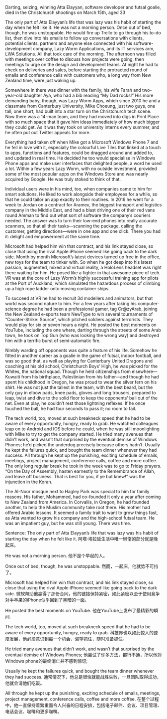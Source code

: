 Darting, seizing, winning
Atta Elayyan, software developer and futsal goalie, died in the Christchurch shootings on March 15th, aged 33

The only part of Atta Elayyan’s life that was lazy was his habit of starting the day when he felt like it. He was not a morning person. Once out of bed, though, he was unstoppable. He would fire up Trello to go through his to-do list, then dive into his emails to follow up conversations with clients, potential clients, partners and anyone else connected with his software-development company, Lazy Worm Applications, and its IT services arm, LWA Solutions. All that took care of the morning. The afternoon was filled with meetings over coffee to discuss how projects were going, then meetings to urge on the design and development teams. At night he had to check on deliveries and sales, before starting the protracted round of emails and conference calls with customers who, a long way from New Zealand time, were just waking up.

Somewhere in there was dinner with the family, his wife Farah and two-year-old daughter Aya, who had a bib reading “My Dad rocks!” His more demanding baby, though, was Lazy Worm Apps, which since 2010 he and a classmate from Canterbury University, Mike Choeung, just two guys, one tall, one short, had built into a star turn on the Christchurch tech scene. Now there was a 14-man team, and they had moved into digs in Print Place with so much space that it gave him ideas immediately of how much bigger they could get. As it was they took on university interns every summer, and he often put out Twitter appeals for more.

Everything had taken off when Mike got a Microsoft Windows Phone 7 and he fell in love with it, especially the colourful Live Tiles that linked at a touch to apps, functions and features, could be dragged around and added to, and updated in real time. He decided he too would specialise in Windows Phone apps and make user interfaces that delighted people, a word he used a lot. Within a few years Lazy Worm, with no outside investment, provided some of the most popular apps on the Windows Store and was nearly acquired by Google. He was truly stoked to think of that.

Individual users were in his mind, too, when companies came to him for smart solutions. He liked to work alongside their employees for a while, so that he could tailor an app exactly to their routines. In 2016 he went for a week to Jordan on a contract for Aramex, the biggest transport and logistics company in the Middle East, and had a blast driving one of their red vans round Amman to find out what sort of software the company’s couriers needed. The answer was to turn their low-end phones into really accurate scanners, so that all their tasks—scanning the package, calling the customer, getting directions—were in one app and one click. There you had it: delight and empowerment at the same time.

Microsoft had helped him win that contract, and his link stayed close, so close that using the rival Apple iPhone seemed like going back to the dark side. Month by month Microsoft’s latest devices turned up free in the office, new toys for the team to tinker with. So when he got deep into his latest passion, augmented, mixed and virtual reality, a HoloLens headset was right there waiting for him. He posed like a fighter in that awesome piece of tech. VR was at the core of Lazy Worm’s highly successful training app for pilots at the Port of Auckland, which simulated the hazardous process of climbing up a high rope ladder onto moving container ships.

To succeed at VR he had to recruit 3d modellers and animators, but that world was second nature to him. For a few years after taking his computer-science degree he had been a professional gamer, tag Cr@zyArab, joining the New Zealand e-sports team NewType to win several tournaments of “Counter-Strike: Source”, which pitched soldiers against terrorists. They would play for six or seven hours a night. He posted the best moments on YouTube, including the one where, darting through the streets of some Arab town, he took on Top Gun (who was looking the wrong way) and destroyed him with a terrific burst of semi-automatic fire.

Nimbly warding off opponents was quite a feature of his life. Somehow he fitted in another career as a goalie in the game of futsal, indoor football, and was so good that, as well as playing for Canterbury United Dragons and coaching at his old school, Christchurch Boys’ High, he was picked for the Whites, the national squad. Though he held citizenships from elsewhere—Kuwaiti from his birthplace, Palestinian from his father—and though he had spent his childhood in Oregon, he was proud to wear the silver fern on his shirt. He was not just the tallest in the team, with the best beard, but the only guy in elbow pads, knee pads, gloves and long trousers, prepared to leap, twist and dive to the solid floor to keep the opponents’ ball out of the net. Even at play, he couldn’t rest those lightning reflexes. If he once touched the ball, he had four seconds to pass it; no room to fail.

The tech world, too, moved at such breakneck speed that he had to be aware of every opportunity, hungry, ready to grab. He watched colleagues leap on to Android and IOS before he could, when he was still moonlighting with Mike to try to get the company started. He tried many avenues that didn’t work, and wasn’t that surprised by the eventual demise of Windows Phones; he’d picked the underdog precisely because others hadn’t. Usually he kept the failures quick, and bought the team dinner whenever they had success. All through he kept up the punishing, exciting schedule of emails, meetings, project management, conference calls, coffee and more coffee. The only long regular break he took in the week was to go to Friday prayers. “On the Day of Assembly, hasten earnestly to the Remembrance of Allah, and leave off business. That is best for you, if ye but knew!” was the injunction in the Koran.

The Al-Noor mosque next to Hagley Park was special to him for family reasons. His father, Mohammed, had co-founded it only a year after coming to New Zealand from America. In Corvallis, in Oregon, he had founded another, to help the Muslim community take root there. His mother had offered Arabic lessons. It seemed a family trait to want to grow things fast, as Atta wanted to grow his company and the high-school futsal team. He was an impatient guy, but he was still young. There was time.

Sentence:
The only part of Atta Elayyan’s life that was lazy was his habit of starting the day when he felt like it.
阿塔·埃拉延生活中唯一懒惰的部分就是晚起床。

He was not a morning person.
他不是个早起的人。

Once out of bed, though, he was unstoppable.
然而，一起床，他就势不可挡了。

Microsoft had helped him win that contract, and his link stayed close, so close that using the rival Apple iPhone seemed like going back to the dark side.
微软帮助他赢得了那份合同，他的链接保持紧密，如此紧密以至于使用竞争对手苹果的iPhone似乎回到了黑暗的一面。

He posted the best moments on YouTube.
他在YouTube上发布了最精彩的瞬间.

The tech world, too, moved at such breakneck speed that he had to be aware of every opportunity, hungry, ready to grab.
科技界也以如此惊人的速度发展，他必须意识到每一个机会，渴望抓住，随时准备抓住。

He tried many avenues that didn’t work, and wasn’t that surprised by the eventual demise of Windows Phones;
他尝试了许多方法，都行不通，所以他对Windows phone的最终消亡并不感到惊讶;

Usually he kept the failures quick, and bought the team dinner whenever they had success.
通常情况下，他总是很快就能战胜失败，一旦团队取得成功，他就会请他们吃饭。

All through he kept up the punishing, exciting schedule of emails, meetings, project management, conference calls, coffee and more coffee.
在整个过程中，他一直保持着繁重而令人兴奋的日程安排，包括电子邮件、会议、项目管理、电话会议、咖啡和更多咖啡。